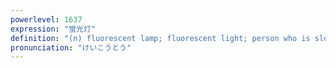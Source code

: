 ```yaml
---
powerlevel: 1637
expression: "蛍光灯"
definition: "(n) fluorescent lamp; fluorescent light; person who is slow to react; someone slow on the uptake; (P)"
pronunciation: "けいこうとう"
---
```

